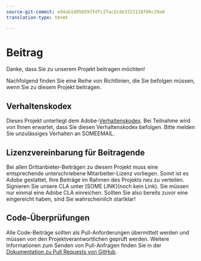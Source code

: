 ```yaml
---
source-git-commit: e94ab1d058597fdfc27ac2cde3323118f86c29a8
translation-type: tm+mt

---
```

# Beitrag


Danke, dass Sie zu unserem Projekt beitragen möchten!

Nachfolgend finden Sie eine Reihe von Richtlinien, die Sie befolgen müssen, wenn Sie zu diesem Projekt beitragen.

## Verhaltenskodex

Dieses Projekt unterliegt dem Adobe-[Verhaltenskodex](https://git.corp.adobe.com/OpenSourceAdvisoryBoard/starter-repo/blob/master/CODE_OF_CONDUCT.md). Bei Teilnahme wird von Ihnen erwartet, dass Sie diesen Verhaltenskodex befolgen. Bitte melden Sie unzulässiges Verhalten an SOMEEMAIL.

## Lizenzvereinbarung für Beitragende

Bei allen Drittanbieter-Beiträgen zu diesem Projekt muss eine entsprechende unterschriebene Mitarbeiter-Lizenz vorliegen. Somit ist es Adobe gestattet, Ihre Beiträge im Rahmen des Projekts neu zu verteilen. Signieren Sie unsere CLA unter [SOME LINK](noch kein Link). Sie müssen nur einmal eine Adobe CLA einreichen. Sollten Sie also bereits zuvor eine eingereicht haben, sind Sie wahrscheinlich startklar!

## Code-Überprüfungen

Alle Code-Beiträge sollten als Pull-Anforderungen übermittelt werden und müssen von den Projektverantwortlichen geprüft werden. Weitere Informationen zum Senden von Pull-Anfragen finden Sie in der [Dokumentation zu Pull Requests von GitHub](https://help.github.com/articles/about-pull-requests/).
